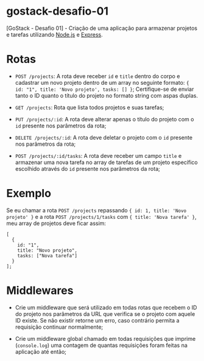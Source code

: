 # gostack-desafio-01
[GoStack - Desafio 01] - Criação de uma aplicação para armazenar projetos e tarefas utilizando [Node.js](https://nodejs.org/en/) e [Express](https://expressjs.com/pt-br/). 

# Rotas
* ```POST /projects```: A rota deve receber ```id``` e ```title``` dentro do corpo e cadastrar um novo projeto dentro de um array no seguinte formato: ```{ id: "1", title: 'Novo projeto', tasks: [] }```; Certifique-se de enviar tanto o ID quanto o título do projeto no formato string com aspas duplas.

* ```GET /projects```: Rota que lista todos projetos e suas tarefas;

* ```PUT /projects/:id```: A rota deve alterar apenas o título do projeto com o ```id``` presente nos parâmetros da rota;

* ```DELETE /projects/:id```: A rota deve deletar o projeto com o ```id``` presente nos parâmetros da rota;

* ```POST /projects/:id/tasks```: A rota deve receber um campo ```title``` e armazenar uma nova tarefa no array de tarefas de um projeto específico escolhido através do ```id``` presente nos parâmetros da rota;

# Exemplo
Se eu chamar a rota ```POST /projects``` repassando ```{ id: 1, title: 'Novo projeto' }``` e a rota ```POST /projects/1/tasks``` com ```{ title: 'Nova tarefa' }```, meu array de projetos deve ficar assim:
```
[
  {
    id: "1",
    title: "Novo projeto",
    tasks: ["Nova tarefa"]
  }
];
```
# Middlewares
* Crie um middleware que será utilizado em todas rotas que recebem o ID do projeto nos parâmetros da URL que verifica se o projeto com aquele ID existe. Se não existir retorne um erro, caso contrário permita a requisição continuar normalmente;

* Crie um middleware global chamado em todas requisições que imprime (```console.log```) uma contagem de quantas requisições foram feitas na aplicação até então;
